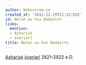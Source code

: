 ```yaml
---
author: Wahnstrom.se
created_at: '2011-12-29T21:22:03Z'
id: Nelon av hus Badastro
links:
  mention:
  - Asharisk
  - överjarl
title: Nelon av hus Badastro
---
```


[Asharisk][] [överjarl] 2821–2822 e.D.

  [Asharisk]: Asharisk
  [överjarl]: överjarl